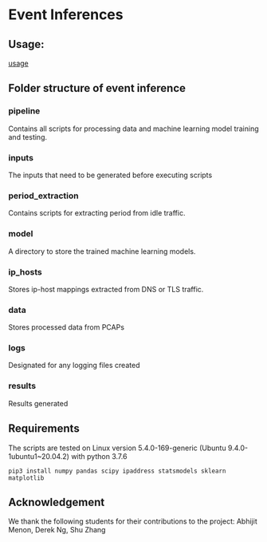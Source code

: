 # Event Inferences

## Usage:
[usage](usage.md)

## Folder structure of event inference
### pipeline
Contains all scripts for processing data and machine learning model training and testing.

### inputs
The inputs that need to be generated before executing scripts

### period_extraction
Contains scripts for extracting period from idle traffic.

### model
A directory to store the trained machine learning models.

### ip_hosts
Stores ip-host mappings extracted from DNS or TLS traffic.

### data
Stores processed data from PCAPs 

### logs
Designated for any logging files created

### results
Results generated

## Requirements
The scripts are tested on Linux version 5.4.0-169-generic (Ubuntu 9.4.0-1ubuntu1~20.04.2) with python 3.7.6
```
pip3 install numpy pandas scipy ipaddress statsmodels sklearn matplotlib
```
## Acknowledgement
We thank the following students for their contributions to the project: Abhijit Menon, Derek Ng, Shu Zhang
